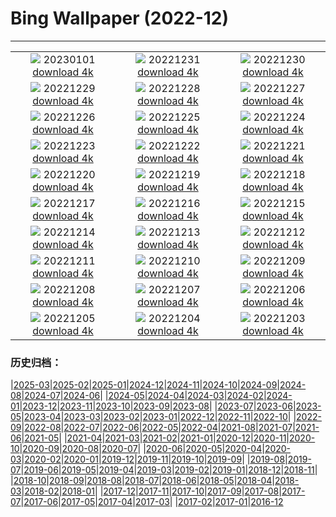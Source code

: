 # Bing Wallpaper (2022-12)
**************
| | | |
| :----: | :----: | :----: |
| ![](https://www.bing.com/th?id=OHR.NorwayNYD_IT-IT5778701679_1920x1080.jpg) 20230101 [download 4k](https://www.bing.com/th?id=OHR.NorwayNYD_IT-IT5778701679_UHD.jpg) | ![](https://www.bing.com/th?id=OHR.SydneyNYE_IT-IT6506933532_1920x1080.jpg) 20221231 [download 4k](https://www.bing.com/th?id=OHR.SydneyNYE_IT-IT6506933532_UHD.jpg) | ![](https://www.bing.com/th?id=OHR.ChalkRock_IT-IT6238441928_1920x1080.jpg) 20221230 [download 4k](https://www.bing.com/th?id=OHR.ChalkRock_IT-IT6238441928_UHD.jpg) |
| ![](https://www.bing.com/th?id=OHR.ButterflyEffect_IT-IT0343358524_1920x1080.jpg) 20221229 [download 4k](https://www.bing.com/th?id=OHR.ButterflyEffect_IT-IT0343358524_UHD.jpg) | ![](https://www.bing.com/th?id=OHR.ChiesaBianca_IT-IT9675445018_1920x1080.jpg) 20221228 [download 4k](https://www.bing.com/th?id=OHR.ChiesaBianca_IT-IT9675445018_UHD.jpg) | ![](https://www.bing.com/th?id=OHR.BlueLagoon_IT-IT9471498252_1920x1080.jpg) 20221227 [download 4k](https://www.bing.com/th?id=OHR.BlueLagoon_IT-IT9471498252_UHD.jpg) |
| ![](https://www.bing.com/th?id=OHR.BeverleyWestwood_IT-IT0679247623_1920x1080.jpg) 20221226 [download 4k](https://www.bing.com/th?id=OHR.BeverleyWestwood_IT-IT0679247623_UHD.jpg) | ![](https://www.bing.com/th?id=OHR.ChristmasSouvenir_IT-IT0848440628_1920x1080.jpg) 20221225 [download 4k](https://www.bing.com/th?id=OHR.ChristmasSouvenir_IT-IT0848440628_UHD.jpg) | ![](https://www.bing.com/th?id=OHR.AmalgaTree_IT-IT0809820895_1920x1080.jpg) 20221224 [download 4k](https://www.bing.com/th?id=OHR.AmalgaTree_IT-IT0809820895_UHD.jpg) |
| ![](https://www.bing.com/th?id=OHR.GentooGrievances_IT-IT0883289561_1920x1080.jpg) 20221223 [download 4k](https://www.bing.com/th?id=OHR.GentooGrievances_IT-IT0883289561_UHD.jpg) | ![](https://www.bing.com/th?id=OHR.TreeGaleriesLafayette_IT-IT0929395790_1920x1080.jpg) 20221222 [download 4k](https://www.bing.com/th?id=OHR.TreeGaleriesLafayette_IT-IT0929395790_UHD.jpg) | ![](https://www.bing.com/th?id=OHR.SolarHalo_IT-IT0961261003_1920x1080.jpg) 20221221 [download 4k](https://www.bing.com/th?id=OHR.SolarHalo_IT-IT0961261003_UHD.jpg) |
| ![](https://www.bing.com/th?id=OHR.PalaceBelvedere_IT-IT0751759087_1920x1080.jpg) 20221220 [download 4k](https://www.bing.com/th?id=OHR.PalaceBelvedere_IT-IT0751759087_UHD.jpg) | ![](https://www.bing.com/th?id=OHR.WinterberryBush_IT-IT0716746142_1920x1080.jpg) 20221219 [download 4k](https://www.bing.com/th?id=OHR.WinterberryBush_IT-IT0716746142_UHD.jpg) | ![](https://www.bing.com/th?id=OHR.SouthBeach_IT-IT0596404454_1920x1080.jpg) 20221218 [download 4k](https://www.bing.com/th?id=OHR.SouthBeach_IT-IT0596404454_UHD.jpg) |
| ![](https://www.bing.com/th?id=OHR.GlacierGoats_IT-IT2530415589_1920x1080.jpg) 20221217 [download 4k](https://www.bing.com/th?id=OHR.GlacierGoats_IT-IT2530415589_UHD.jpg) | ![](https://www.bing.com/th?id=OHR.RoeTrentino_IT-IT7379688058_1920x1080.jpg) 20221216 [download 4k](https://www.bing.com/th?id=OHR.RoeTrentino_IT-IT7379688058_UHD.jpg) | ![](https://www.bing.com/th?id=OHR.Borovets_IT-IT8730463198_1920x1080.jpg) 20221215 [download 4k](https://www.bing.com/th?id=OHR.Borovets_IT-IT8730463198_UHD.jpg) |
| ![](https://www.bing.com/th?id=OHR.TangleCreekFalls_IT-IT9219346526_1920x1080.jpg) 20221214 [download 4k](https://www.bing.com/th?id=OHR.TangleCreekFalls_IT-IT9219346526_UHD.jpg) | ![](https://www.bing.com/th?id=OHR.InstagramHallstatt_IT-IT9185258654_1920x1080.jpg) 20221213 [download 4k](https://www.bing.com/th?id=OHR.InstagramHallstatt_IT-IT9185258654_UHD.jpg) | ![](https://www.bing.com/th?id=OHR.PoinsettiaDay_IT-IT9265095984_1920x1080.jpg) 20221212 [download 4k](https://www.bing.com/th?id=OHR.PoinsettiaDay_IT-IT9265095984_UHD.jpg) |
| ![](https://www.bing.com/th?id=OHR.BuchsteinRossstein_IT-IT9149911592_1920x1080.jpg) 20221211 [download 4k](https://www.bing.com/th?id=OHR.BuchsteinRossstein_IT-IT9149911592_UHD.jpg) | ![](https://www.bing.com/th?id=OHR.SaltDesert_IT-IT9073772444_1920x1080.jpg) 20221210 [download 4k](https://www.bing.com/th?id=OHR.SaltDesert_IT-IT9073772444_UHD.jpg) | ![](https://www.bing.com/th?id=OHR.NorwayMuskox_IT-IT9113986240_1920x1080.jpg) 20221209 [download 4k](https://www.bing.com/th?id=OHR.NorwayMuskox_IT-IT9113986240_UHD.jpg) |
| ![](https://www.bing.com/th?id=OHR.FlorenceAerial_IT-IT8986104712_1920x1080.jpg) 20221208 [download 4k](https://www.bing.com/th?id=OHR.FlorenceAerial_IT-IT8986104712_UHD.jpg) | ![](https://www.bing.com/th?id=OHR.TeatroScalaMilan_IT-IT9016689098_1920x1080.jpg) 20221207 [download 4k](https://www.bing.com/th?id=OHR.TeatroScalaMilan_IT-IT9016689098_UHD.jpg) | ![](https://www.bing.com/th?id=OHR.StNick_IT-IT8878121546_1920x1080.jpg) 20221206 [download 4k](https://www.bing.com/th?id=OHR.StNick_IT-IT8878121546_UHD.jpg) |
| ![](https://www.bing.com/th?id=OHR.GreatEgret_IT-IT8835587032_1920x1080.jpg) 20221205 [download 4k](https://www.bing.com/th?id=OHR.GreatEgret_IT-IT8835587032_UHD.jpg) | ![](https://www.bing.com/th?id=OHR.KilimanjaroElephants_IT-IT8791759979_1920x1080.jpg) 20221204 [download 4k](https://www.bing.com/th?id=OHR.KilimanjaroElephants_IT-IT8791759979_UHD.jpg) | ![](https://www.bing.com/th?id=OHR.GranParadiso100th_IT-IT3890893654_1920x1080.jpg) 20221203 [download 4k](https://www.bing.com/th?id=OHR.GranParadiso100th_IT-IT3890893654_UHD.jpg) |

### 历史归档：

|[2025-03](/../2025-03/2025-03.md)|[2025-02](/../2025-02/2025-02.md)|[2025-01](/../2025-01/2025-01.md)|[2024-12](/../2024-12/2024-12.md)|[2024-11](/../2024-11/2024-11.md)|[2024-10](/../2024-10/2024-10.md)|[2024-09](/../2024-09/2024-09.md)|[2024-08](/../2024-08/2024-08.md)|[2024-07](/../2024-07/2024-07.md)|[2024-06](/../2024-06/2024-06.md)|
|[2024-05](/../2024-05/2024-05.md)|[2024-04](/../2024-04/2024-04.md)|[2024-03](/../2024-03/2024-03.md)|[2024-02](/../2024-02/2024-02.md)|[2024-01](/../2024-01/2024-01.md)|[2023-12](/../2023-12/2023-12.md)|[2023-11](/../2023-11/2023-11.md)|[2023-10](/../2023-10/2023-10.md)|[2023-09](/../2023-09/2023-09.md)|[2023-08](/../2023-08/2023-08.md)|
|[2023-07](/../2023-07/2023-07.md)|[2023-06](/../2023-06/2023-06.md)|[2023-05](/../2023-05/2023-05.md)|[2023-04](/../2023-04/2023-04.md)|[2023-03](/../2023-03/2023-03.md)|[2023-02](/../2023-02/2023-02.md)|[2023-01](/../2023-01/2023-01.md)|[2022-12](/2022-12.md)|[2022-11](/../2022-11/2022-11.md)|[2022-10](/../2022-10/2022-10.md)|
|[2022-09](/../2022-09/2022-09.md)|[2022-08](/../2022-08/2022-08.md)|[2022-07](/../2022-07/2022-07.md)|[2022-06](/../2022-06/2022-06.md)|[2022-05](/../2022-05/2022-05.md)|[2022-04](/../2022-04/2022-04.md)|[2021-08](/../2021-08/2021-08.md)|[2021-07](/../2021-07/2021-07.md)|[2021-06](/../2021-06/2021-06.md)|[2021-05](/../2021-05/2021-05.md)|
|[2021-04](/../2021-04/2021-04.md)|[2021-03](/../2021-03/2021-03.md)|[2021-02](/../2021-02/2021-02.md)|[2021-01](/../2021-01/2021-01.md)|[2020-12](/../2020-12/2020-12.md)|[2020-11](/../2020-11/2020-11.md)|[2020-10](/../2020-10/2020-10.md)|[2020-09](/../2020-09/2020-09.md)|[2020-08](/../2020-08/2020-08.md)|[2020-07](/../2020-07/2020-07.md)|
|[2020-06](/../2020-06/2020-06.md)|[2020-05](/../2020-05/2020-05.md)|[2020-04](/../2020-04/2020-04.md)|[2020-03](/../2020-03/2020-03.md)|[2020-02](/../2020-02/2020-02.md)|[2020-01](/../2020-01/2020-01.md)|[2019-12](/../2019-12/2019-12.md)|[2019-11](/../2019-11/2019-11.md)|[2019-10](/../2019-10/2019-10.md)|[2019-09](/../2019-09/2019-09.md)|
|[2019-08](/../2019-08/2019-08.md)|[2019-07](/../2019-07/2019-07.md)|[2019-06](/../2019-06/2019-06.md)|[2019-05](/../2019-05/2019-05.md)|[2019-04](/../2019-04/2019-04.md)|[2019-03](/../2019-03/2019-03.md)|[2019-02](/../2019-02/2019-02.md)|[2019-01](/../2019-01/2019-01.md)|[2018-12](/../2018-12/2018-12.md)|[2018-11](/../2018-11/2018-11.md)|
|[2018-10](/../2018-10/2018-10.md)|[2018-09](/../2018-09/2018-09.md)|[2018-08](/../2018-08/2018-08.md)|[2018-07](/../2018-07/2018-07.md)|[2018-06](/../2018-06/2018-06.md)|[2018-05](/../2018-05/2018-05.md)|[2018-04](/../2018-04/2018-04.md)|[2018-03](/../2018-03/2018-03.md)|[2018-02](/../2018-02/2018-02.md)|[2018-01](/../2018-01/2018-01.md)|
|[2017-12](/../2017-12/2017-12.md)|[2017-11](/../2017-11/2017-11.md)|[2017-10](/../2017-10/2017-10.md)|[2017-09](/../2017-09/2017-09.md)|[2017-08](/../2017-08/2017-08.md)|[2017-07](/../2017-07/2017-07.md)|[2017-06](/../2017-06/2017-06.md)|[2017-05](/../2017-05/2017-05.md)|[2017-04](/../2017-04/2017-04.md)|[2017-03](/../2017-03/2017-03.md)|
|[2017-02](/../2017-02/2017-02.md)|[2017-01](/../2017-01/2017-01.md)|[2016-12](/../2016-12/2016-12.md)